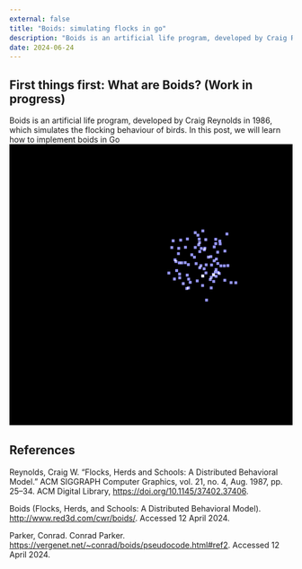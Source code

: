 ```yaml
---
external: false
title: "Boids: simulating flocks in go"
description: "Boids is an artificial life program, developed by Craig Reynolds in 1986, which simulates the flocking behaviour of birds. In this post, we will learn how to implement boids in Go."
date: 2024-06-24
---
```

## First things first: What are Boids? (Work in progress)

Boids is an artificial life program, developed by Craig Reynolds in 1986, which simulates the flocking behaviour of birds. In this post, we will learn how to implement boids in Go
![2D boids simple](../../src/img/go-boids.gif)

## References

Reynolds, Craig W. “Flocks, Herds and Schools: A Distributed Behavioral Model.” ACM SIGGRAPH Computer Graphics, vol. 21, no. 4, Aug. 1987, pp. 25–34. ACM Digital Library, https://doi.org/10.1145/37402.37406.

Boids (Flocks, Herds, and Schools: A Distributed Behavioral Model). http://www.red3d.com/cwr/boids/. Accessed 12 April 2024.

Parker, Conrad. Conrad Parker. https://vergenet.net/~conrad/boids/pseudocode.html#ref2. Accessed 12 April 2024.

